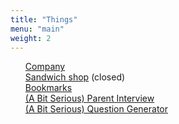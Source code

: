 ```yaml
---
title: "Things"
menu: "main"
weight: 2
---
```

<style>
  ul {
   list-style: none; 
  }
</style>
- [Company](https://en.jagunbae.com)
- [Sandwich shop](https://reviews.cheesylazy.com/) (closed)
- [Bookmarks](https://links.kangminsuk.com/bookmarks/shared)
- [(A Bit Serious) Parent Interview](https://kangminsuk.com/interview/)
- [(A Bit Serious) Question Generator](https://kangminsuk.com/conversation/)